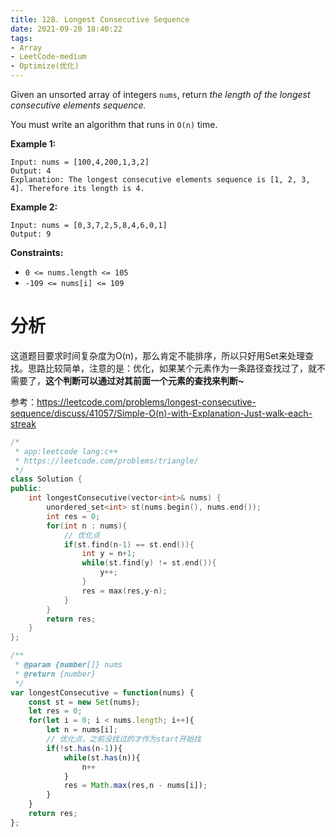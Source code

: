 ```yaml
---
title: 128. Longest Consecutive Sequence
date: 2021-09-20 18:40:22
tags:
- Array
- LeetCode-medium
- Optimize(优化)
---
```


Given an unsorted array of integers `nums`, return *the length of the longest consecutive elements sequence.*

You must write an algorithm that runs in `O(n)` time.

 <!-- more -->

**Example 1:**

```
Input: nums = [100,4,200,1,3,2]
Output: 4
Explanation: The longest consecutive elements sequence is [1, 2, 3, 4]. Therefore its length is 4.
```

**Example 2:**

```
Input: nums = [0,3,7,2,5,8,4,6,0,1]
Output: 9
```

 

**Constraints:**

- `0 <= nums.length <= 105`
- `-109 <= nums[i] <= 109`

# 分析

这道题目要求时间复杂度为O(n)，那么肯定不能排序，所以只好用Set来处理查找。思路比较简单，注意的是：优化，如果某个元素作为一条路径查找过了，就不需要了，**这个判断可以通过对其前面一个元素的查找来判断~**

参考：https://leetcode.com/problems/longest-consecutive-sequence/discuss/41057/Simple-O(n)-with-Explanation-Just-walk-each-streak

```c++
/*
 * app:leetcode lang:c++
 * https://leetcode.com/problems/triangle/
 */
class Solution {
public:
    int longestConsecutive(vector<int>& nums) {
        unordered_set<int> st(nums.begin(), nums.end());
        int res = 0;
        for(int n : nums){
            // 优化点
            if(st.find(n-1) == st.end()){
                int y = n+1;
                while(st.find(y) != st.end()){
                    y++;
                }
                res = max(res,y-n);
            }
        }
        return res;
    }
};
```

```js
/**
 * @param {number[]} nums
 * @return {number}
 */
var longestConsecutive = function(nums) {
    const st = new Set(nums);
    let res = 0;
    for(let i = 0; i < nums.length; i++){
        let n = nums[i];
        // 优化点，之前没找过的才作为start开始找
        if(!st.has(n-1)){
            while(st.has(n)){
                n++
            }
            res = Math.max(res,n - nums[i]); 
        }
    }
    return res;
};
```

